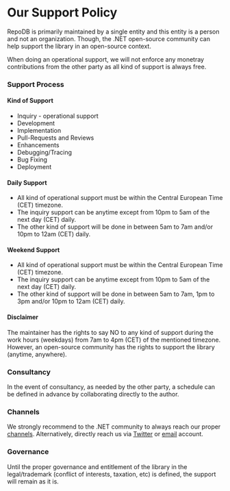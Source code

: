 # Our Support Policy

RepoDB is primarily maintained by a single entity and this entity is a person and not an organization. Though, the .NET open-source community can help support the library in an open-source context.

When doing an operational support, we will not enforce any monetray contributions from the other party as all kind of support is always free.

### Support Process

#### Kind of Support

- Inquiry - operational support
- Development
- Implementation 
- Pull-Requests and Reviews
- Enhancements
- Debugging/Tracing
- Bug Fixing
- Deployment

#### Daily Support

- All kind of operational support must be within the Central European Time (CET) timezone.
- The inquiry support can be anytime except from 10pm to 5am of the next day (CET) daily.
- The other kind of support will be done in between 5am to 7am and/or 10pm to 12am (CET) daily.

#### Weekend Support

- All kind of operational support must be within the Central European Time (CET) timezone.
- The inquiry support can be anytime except from 10pm to 5am of the next day (CET) daily.
- The other kind of support will be done in between 5am to 7am, 1pm to 3pm and/or 10pm to 12am (CET) daily.

#### Disclaimer

The maintainer has the rights to say NO to any kind of support during the work hours (weekdays) from 7am to 4pm (CET) of the mentioned timezone. However, an open-source community has the rights to support the library (anytime, anywhere).

### Consultancy

In the event of consultancy, as needed by the other party, a schedule can be defined in advance by collaborating directly to the author.

### Channels

We strongly recommend to the .NET community to always reach our proper [channels](https://github.com/mikependon/RepoDB#engagements). Alternatively, directly reach us via [Twitter](https://twitter.com/mike_pendon) or [email](mailto:michael.c.pendon@outlook.com) account.

### Governance

Until the proper governance and entitlement of the library in the legal/trademark (conflict of interests, taxation, etc) is defined, the support will remain as it is.
